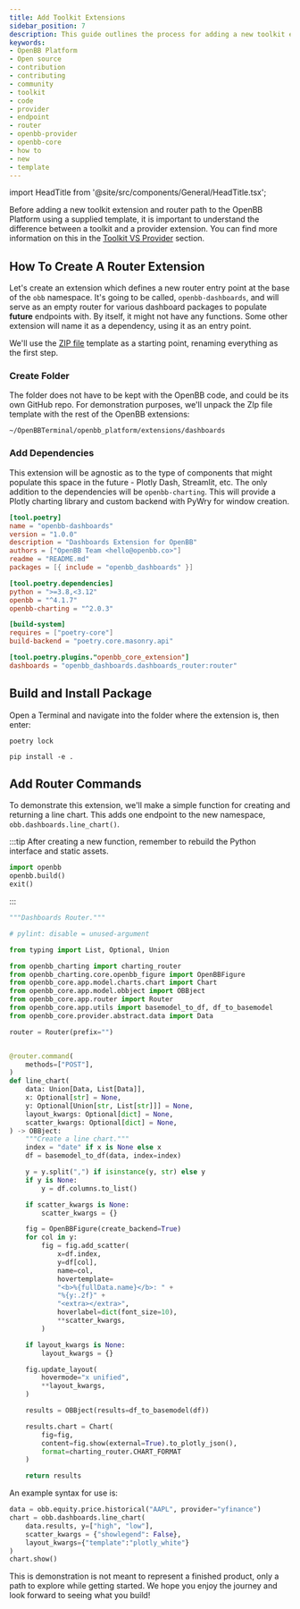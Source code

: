 ```yaml
---
title: Add Toolkit Extensions
sidebar_position: 7
description: This guide outlines the process for adding a new toolkit extension and router path to the OpenBB Platform.
keywords:
- OpenBB Platform
- Open source
- contribution
- contributing
- community
- toolkit
- code
- provider
- endpoint
- router
- openbb-provider
- openbb-core
- how to
- new
- template
---
```


import HeadTitle from '@site/src/components/General/HeadTitle.tsx';

<HeadTitle title="Add Toolkit Extensions - How-To | OpenBB Platform Docs" />

Before adding a new toolkit extension and router path to the OpenBB Platform using a supplied template, it is important to understand the difference between a toolkit and a provider extension. You can find more information on this in the [Toolkit VS Provider](/platform/explanation/toolkit) section.

## How To Create A Router Extension

Let's create an extension which defines a new router entry point at the base of the `obb` namespace.
It's going to be called, `openbb-dashboards`, and will serve as an empty router for various dashboard packages to populate **future** endpoints with.
By itself, it might not have any functions. Some other extension will name it as a dependency, using it as an entry point.

We'll use the [ZIP file](https://github.com/OpenBB-finance/OpenBBTerminal/files/14542427/dashboards.zip) template as a starting point, renaming everything as the first step.

### Create Folder

The folder does not have to be kept with the OpenBB code, and could be its own GitHub repo.
For demonstration purposes, we'll unpack the ZIp file template with the rest of the OpenBB extensions:

```console
~/OpenBBTerminal/openbb_platform/extensions/dashboards
```

### Add Dependencies

This extension will be agnostic as to the type of components that might populate this space in the future - Plotly Dash, Streamlit, etc.
The only addition to the dependencies will be `openbb-charting`.
This will provide a Plotly charting library and custom backend with PyWry for window creation.

```toml
[tool.poetry]
name = "openbb-dashboards"
version = "1.0.0"
description = "Dashboards Extension for OpenBB"
authors = ["OpenBB Team <hello@openbb.co>"]
readme = "README.md"
packages = [{ include = "openbb_dashboards" }]

[tool.poetry.dependencies]
python = ">=3.8,<3.12"
openbb = "^4.1.7"
openbb-charting = "^2.0.3"

[build-system]
requires = ["poetry-core"]
build-backend = "poetry.core.masonry.api"

[tool.poetry.plugins."openbb_core_extension"]
dashboards = "openbb_dashboards.dashboards_router:router"
```

## Build and Install Package

Open a Terminal and navigate into the folder where the extension is, then enter:

```console
poetry lock

pip install -e .
```

## Add Router Commands

To demonstrate this extension, we'll make a simple function for creating and returning a line chart. This adds one endpoint to the new namespace, `obb.dashboards.line_chart()`.

:::tip
After creating a new function, remember to rebuild the Python interface and static assets.

```python
import openbb
openbb.build()
exit()
```

:::

```python
"""Dashboards Router."""

# pylint: disable = unused-argument

from typing import List, Optional, Union

from openbb_charting import charting_router
from openbb_charting.core.openbb_figure import OpenBBFigure
from openbb_core.app.model.charts.chart import Chart
from openbb_core.app.model.obbject import OBBject
from openbb_core.app.router import Router
from openbb_core.app.utils import basemodel_to_df, df_to_basemodel
from openbb_core.provider.abstract.data import Data

router = Router(prefix="")


@router.command(
    methods=["POST"],
)
def line_chart(
    data: Union[Data, List[Data]],
    x: Optional[str] = None,
    y: Optional[Union[str, List[str]]] = None,
    layout_kwargs: Optional[dict] = None,
    scatter_kwargs: Optional[dict] = None,
) -> OBBject:
    """Create a line chart."""
    index = "date" if x is None else x
    df = basemodel_to_df(data, index=index)

    y = y.split(",") if isinstance(y, str) else y
    if y is None:
        y = df.columns.to_list()

    if scatter_kwargs is None:
        scatter_kwargs = {}

    fig = OpenBBFigure(create_backend=True)
    for col in y:
        fig = fig.add_scatter(
            x=df.index,
            y=df[col],
            name=col,
            hovertemplate=
            "<b>%{fullData.name}</b>: " +
            "%{y:.2f}" +
            "<extra></extra>",
            hoverlabel=dict(font_size=10),
            **scatter_kwargs,
        )

    if layout_kwargs is None:
        layout_kwargs = {}

    fig.update_layout(
        hovermode="x unified",
        **layout_kwargs,
    )

    results = OBBject(results=df_to_basemodel(df))

    results.chart = Chart(
        fig=fig,
        content=fig.show(external=True).to_plotly_json(),
        format=charting_router.CHART_FORMAT
    )

    return results
```

An example syntax for use is:

```python
data = obb.equity.price.historical("AAPL", provider="yfinance")
chart = obb.dashboards.line_chart(
    data.results, y=["high", "low"],
    scatter_kwargs = {"showlegend": False},
    layout_kwargs={"template":"plotly_white"}
)
chart.show()
```

This is demonstration is not meant to represent a finished product, only a path to explore while getting started.
We hope you enjoy the journey and look forward to seeing what you build!
